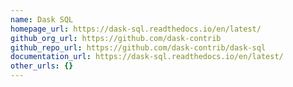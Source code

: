 ```yaml
---
name: Dask SQL
homepage_url: https://dask-sql.readthedocs.io/en/latest/
github_org_url: https://github.com/dask-contrib
github_repo_url: https://github.com/dask-contrib/dask-sql
documentation_url: https://dask-sql.readthedocs.io/en/latest/
other_urls: {}
---
```

